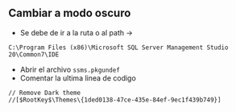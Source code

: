 ## Cambiar a modo oscuro
- Se debe de ir a la ruta o al path ->

`C:\Program Files (x86)\Microsoft SQL Server Management Studio 20\Common7\IDE`
- Abrir el archivo `ssms.pkgundef`
- Comentar la ultima linea de codigo 
```
// Remove Dark theme
//[$RootKey$\Themes\{1ded0138-47ce-435e-84ef-9ec1f439b749}]
```